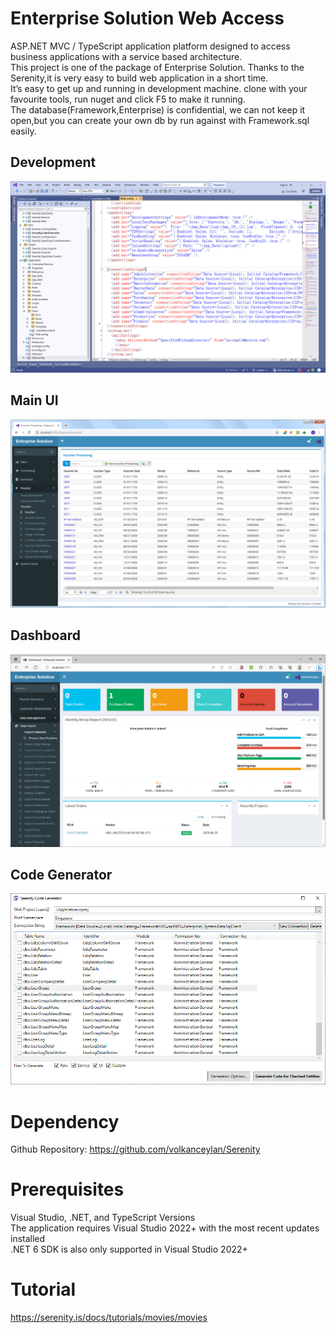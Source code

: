 # Enterprise Solution Web Access
ASP.NET MVC / TypeScript application platform designed to access business applications with a service based architecture.  \
This project is one of the package of Enterprise Solution. Thanks to the Serenity,it is very easy to build web application in a short time.  \
It’s easy to get up and running in development machine. clone with your favourite tools, run nuget and click F5 to make it running.  \
The database(Framework,Enterprise) is confidential, we can not keep it open,but you can create your own db by run against with Framework.sql easily. 

## Development
![Development](https://github.com/EnterpriseSolution/Web-Access/blob/master/Development.jpg)

## Main UI
![Visual-Studio-Downloader](https://github.com/EnterpriseSolution/Web-Access/blob/master/Web%20Access.png)

## Dashboard
![Dashboard](https://github.com/EnterpriseSolution/Web-Access/blob/master/Dashboard.jpg)

## Code Generator
![CodeGenerator](https://github.com/EnterpriseSolution/Web-Access/blob/master/CodeGenerator.jpg)

#  Dependency 
Github Repository:
https://github.com/volkanceylan/Serenity

# Prerequisites
Visual Studio, .NET, and TypeScript Versions \
The application requires Visual Studio 2022+ with the most recent updates installed \
.NET 6 SDK is also only supported in Visual Studio 2022+ 

# Tutorial
https://serenity.is/docs/tutorials/movies/movies 
